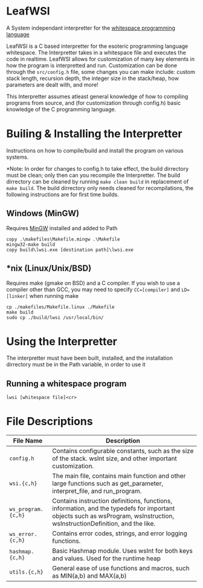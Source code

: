 # LeafWSI
A System independant interpretter for the [whitespace programming language](https://en.wikipedia.org/wiki/Whitespace_%28programming_language%29)

LeafWSI is a C based interpretter for the esoteric programming language whitespace. The Interpretter takes in a whitespace file and executes the code in realtime. LeafWSI allows for customization of many key elements in how the program is interpretted and run. Customization can be done through the `src/config.h` file, some changes you can make include: custom stack length, recursion depth, the integer size in the stack/heap, how parameters are dealt with, and more!

This Interpretter assumes atleast general knowledge of how to compiling programs from source, and (for customization through config.h) basic knowledge of the C programming language.

# Builing & Installing the Interpretter
Instructions on how to compile/build and install the program on various systems. 

*Note: In order for changes to config.h to take effect, the build dirrectory must be clean; only then can you recompile the Interpretter. The build dirrectory can be cleaned by running `make clean build` in replacement of `make build`. The build dirrectory only needs cleaned for recompilations, the following instructions are for first time builds.

## Windows (MinGW)
Requires [MinGW](https://sourceforge.net/projects/mingw/files/) installed and added to Path
```
copy .\makefiles\Makefile.mingw .\Makefile
mingw32-make build
copy build\lwsi.exe [destination path]\lwsi.exe
```

## *nix (Linux/Unix/BSD)
Requires make (gmake on BSD) and a C compiler. If you wish to use a compiler other than GCC, you may need to specify `CC=[compiler]` and `LD=[linker]` when running make
```
cp ./makefiles/Makefile.linux ./Makefile
make build
sudo cp ./build/lwsi /usr/local/bin/
```

# Using the Interpretter
The interpretter must have been built, installed, and the installation dirrectory must be in the Path variable, in order to use it

## Running a whitespace program
```
lwsi [whitespace file]<cr>
```


# File Descriptions
| File Name | Description |
| --- | --- |
| `config.h` | Contains configurable constants, such as the size of the stack. wsInt size, and other important customization. |
| `wsi.{c,h}` | The main file, contains main function and other large functions such as get_parameter, interpret_file, and run_program. |
| `ws_program.{c,h}` | Contains instruction definitions, functions, information, and the typedefs for important objects such as wsProgram, wsInstruction, wsInstructionDefinition, and the like. |
| `ws_error.{c,h}` | Contains error codes, strings, and error logging functions. |
| `hashmap.{c,h}` | Basic Hashmap module. Uses wsInt for both keys and values. Used for the runtime heap |
| `utils.{c,h}` | General ease of use functions and macros, such as MIN(a,b) and MAX(a,b) |

